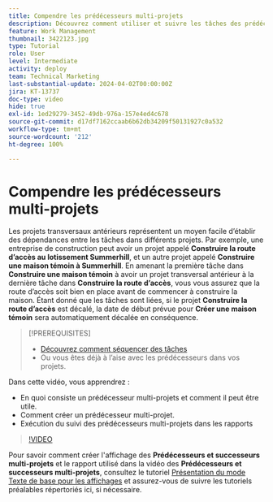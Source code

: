 ```yaml
---
title: Compendre les prédécesseurs multi-projets
description: Découvrez comment utiliser et suivre les tâches des prédécesseurs pour 2 projets ou plus.
feature: Work Management
thumbnail: 3422123.jpg
type: Tutorial
role: User
level: Intermediate
activity: deploy
team: Technical Marketing
last-substantial-update: 2024-04-02T00:00:00Z
jira: KT-13737
doc-type: video
hide: true
exl-id: 1ed29279-3452-49db-976a-157e4ed4c678
source-git-commit: d17df7162ccaab6b62db34209f50131927c0a532
workflow-type: tm+mt
source-wordcount: '212'
ht-degree: 100%

---
```


# Compendre les prédécesseurs multi-projets

Les projets transversaux antérieurs représentent un moyen facile d’établir des dépendances entre les tâches dans différents projets. Par exemple, une entreprise de construction peut avoir un projet appelé **Construire la route d’accès au lotissement Summerhill**, et un autre projet appelé **Construire une maison témoin à Summerhill**. En amenant la première tâche dans **Construire une maison témoin** à avoir un projet transversal antérieur à la dernière tâche dans **Construire la route d’accès**, vous vous assurez que la route d’accès soit bien en place avant de commencer à construire la maison. Étant donné que les tâches sont liées, si le projet **Construire la route d’accès** est décalé, la date de début prévue pour **Créer une maison témoin** sera automatiquement décalée en conséquence.

>[!PREREQUISITES]
>
>* [Découvrez comment séquencer des tâches](https://experienceleague.adobe.com/docs/workfront-learn/tutorials-workfront/manage-work/tasks/learn-to-sequence-tasks.html?lang=fr)
>* Ou vous êtes déjà à l’aise avec les prédécesseurs dans vos projets.


Dans cette vidéo, vous apprendrez :

* En quoi consiste un prédécesseur multi-projets et comment il peut être utile.
* Comment créer un prédécesseur multi-projet.
* Exécution du suivi des prédécesseurs multi-projets dans les rapports

>[!VIDEO](https://video.tv.adobe.com/v/3422123/?quality=12&learn=on&enablevpops)

Pour savoir comment créer l&#39;affichage des **Prédécesseurs et successeurs multi-projets** et le rapport utilisé dans la vidéo des **Prédécesseurs et successeurs multi-projets**, consultez le tutoriel [Présentation du mode Texte de base pour les affichages](https://experienceleague.adobe.com/docs/workfront-learn/tutorials-workfront/reporting/intermediate-reporting/basic-text-mode-for-views.html?lang=fr) et assurez-vous de suivre les tutoriels préalables répertoriés ici, si nécessaire.
